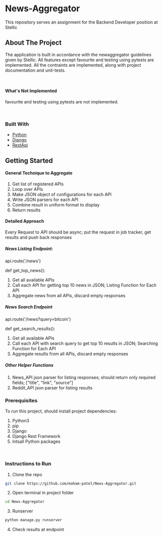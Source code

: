 # News-Aggregator
This repository serves an assignment for the Backend Developer position at Stellic

<!-- ABOUT THE PROJECT -->
## About The Project

The application is built in accordance with the newaggregator guidelines given by Stellic. All features except favourite and testing using pytests are implemented. All the contraints are implemented, along with project documentation and unit-tests.

<br>


#### What's Not Implemented
favourite and testing using pytests are not implemented.


<br>

### Built With

* [Python](http://python.org/)
* [Django](https://docs.djangoproject.com/en/4.0/)
* [RestApi](https://www.django-rest-framework.org/)



<!-- GETTING STARTED -->
## Getting Started

#### General Technique to Aggregate

1. Get list of registered APIs
2. Loop over APIs
3. Make JSON object of configurations for each API
4. Write JSON parsers for each API
5. Combine result in uniform format to display
6. Return results



#### Detailed Approach

Every Request to API should be async; put the request in job tracker, get results and push back responses

##### News Listing Endpoint:
api.route('/news')

def get_top_news():
  1. Get all available APIs
  2. Call each API for getting top 10 news in JSON; Listing Function for Each API
  3. Aggregate news from all APIs, discard empty responses
       

##### News Search Endpoint
api.route('/news?query=bitcoin')

def get_search_results():
  1. Get all available APIs
  2. Call each API with search query to get top 10 results in JSON; Searching Function for Each API
  3. Aggregate results from all APIs, discard empty responses


##### Other Helper Functions
  1. News_API json parser for listing responses; 
    should return only required fields; ["title",  "link", "source"]
  2. Reddit_API json parser for listing results


### Prerequisites

To run this project, should install project dependencies:

1. Python3
2. pip
3. Django
4. Django Rest Framework
5. Intsall Python packages


<br>

### Instructions to Run


1. Clone the repo
```sh
git clone https://github.com/maham-patel/News-Aggregator.git
```
2. Open terminal in project folder
```sh 
cd News-Aggregator
```

3. Runserver
```sh
python manage.py runserver
```

4. Check results at endpoint

